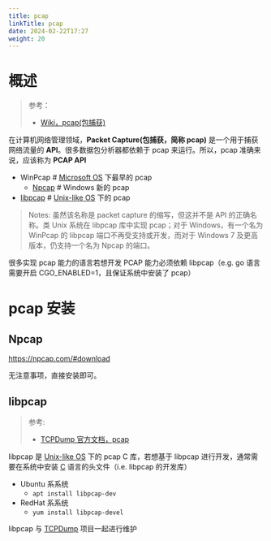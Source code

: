 ```yaml
---
title: pcap
linkTitle: pcap
date: 2024-02-22T17:27
weight: 20
---
```


# 概述

> 参考：
>
> - [Wiki，pcap(包捕获)](https://en.wikipedia.org/wiki/Pcap)

在计算机网络管理领域，**Packet Capture(包捕获，简称 pcap)** 是一个用于捕获网络流量的 **API**。很多数据包分析器都依赖于 pcap 来运行。所以，pcap 准确来说，应该称为 **PCAP API**

- WinPcap # [Microsoft OS](/docs/1.操作系统/Operating%20system/Microsoft%20OS/Microsoft%20OS.md) 下最早的 pcap
  - [Npcap](https://nmap.org/npcap/) # Windows 新的 pcap
- [libpcap](#libpcap) # [Unix-like OS](/docs/1.操作系统/Operating%20system/Unix-like%20OS/Unix-like%20OS.md) 下的 pcap

> Notes: 虽然该名称是 packet capture 的缩写，但这并不是 API 的正确名称。类 Unix 系统在 libpcap 库中实现 pcap；对于 Windows，有一个名为 WinPcap 的 libpcap 端口不再受支持或开发，而对于 Windows 7 及更高版本，仍支持一个名为 Npcap 的端口。

很多实现 pcap 能力的语言若想开发 PCAP 能力必须依赖 libpcap（e.g. go 语言需要开启 CGO_ENABLED=1，且保证系统中安装了 pcap）

# pcap 安装

## Npcap

https://npcap.com/#download

无注意事项，直接安装即可。

## libpcap

> 参考:
>
> - [TCPDump 官方文档，pcap](https://www.tcpdump.org/manpages/pcap.3pcap.html)

libpcap 是 [Unix-like OS](/docs/1.操作系统/Operating%20system/Unix-like%20OS/Unix-like%20OS.md) 下的 pcap C 库，若想基于 libpcap 进行开发，通常需要在系统中安装 [C](/docs/2.编程/高级编程语言/C/C.md) 语言的头文件（i.e. libpcap 的开发库）

- Ubuntu 系系统
  - `apt install libpcap-dev`
- RedHat 系系统
  - `yum install libpcap-devel`

libpcap 与 [TCPDump](/docs/7.信息安全/Packet%20analyzer/TCPDump/TCPDump.md) 项目一起进行维护
